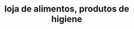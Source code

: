 ---
title: "loja de alimentos, produtos de higiene"
url: /magaria/loja-de-alimentos-produtos-de-higiene/
shop: supermarché
---